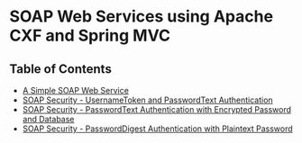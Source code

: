 # SOAP Web Services using Apache CXF and Spring MVC

## Table of Contents
 - [A Simple SOAP Web Service](./README-PrimitiveSOAPWebService.md)
 - [SOAP Security - UsernameToken and PasswordText Authentication](./README-PasswordTextAuth.md)
 - [SOAP Security - PasswordText Authentication with Encrypted Password and Database](./README-PasswordTextAuthEncryptedPassword.md)
 - [SOAP Security - PasswordDigest Authentication with Plaintext Password](./README-PasswordDigest.md)